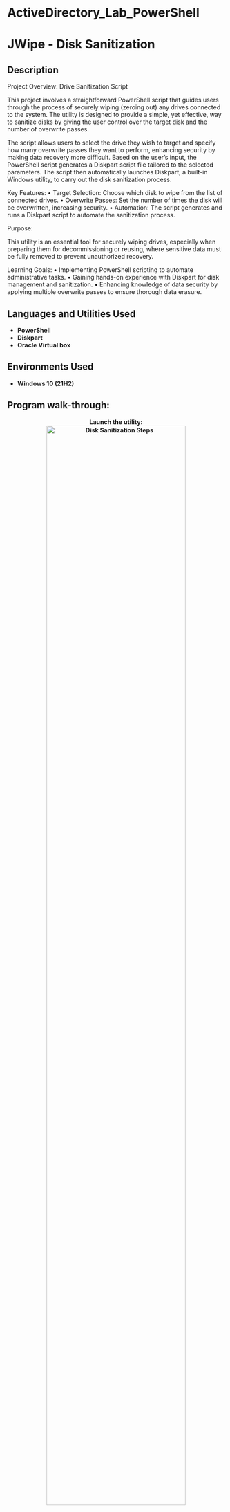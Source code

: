 # ActiveDirectory_Lab_PowerShell
<h1>JWipe - Disk Sanitization</h1>

<h2>Description</h2>
Project Overview:  Drive Sanitization Script

This project involves a straightforward PowerShell script that guides users through the process of securely wiping (zeroing out) any drives connected to the system. The utility is designed to provide a simple, yet effective, way to sanitize disks by giving the user control over the target disk and the number of overwrite passes.

The script allows users to select the drive they wish to target and specify how many overwrite passes they want to perform, enhancing security by making data recovery more difficult. Based on the user’s input, the PowerShell script generates a Diskpart script file tailored to the selected parameters. The script then automatically launches Diskpart, a built-in Windows utility, to carry out the disk sanitization process.

Key Features:
	•	Target Selection: Choose which disk to wipe from the list of connected drives.
	•	Overwrite Passes: Set the number of times the disk will be overwritten, increasing security.
	•	Automation: The script generates and runs a Diskpart script to automate the sanitization process.

Purpose:

This utility is an essential tool for securely wiping drives, especially when preparing them for decommissioning or reusing, where sensitive data must be fully removed to prevent unauthorized recovery.

Learning Goals:
	•	Implementing PowerShell scripting to automate administrative tasks.
	•	Gaining hands-on experience with Diskpart for disk management and sanitization.
	•	Enhancing knowledge of data security by applying multiple overwrite passes to ensure thorough data erasure.
<br />


<h2>Languages and Utilities Used</h2>

- <b>PowerShell</b> 
- <b>Diskpart</b>
- <b>Oracle Virtual box<b> 

<h2>Environments Used </h2>

- <b>Windows 10</b> (21H2)

<h2>Program walk-through:</h2>

<p align="center">
Launch the utility: <br/>
<img src="https://i.imgur.com/62TgaWL.png" height="80%" width="80%" alt="Disk Sanitization Steps"/>
<br />
<br />
Select the disk:  <br/>
<img src="https://i.imgur.com/tcTyMUE.png" height="80%" width="80%" alt="Disk Sanitization Steps"/>
<br />
<br />
Enter the number of passes: <br/>
<img src="https://i.imgur.com/nCIbXbg.png" height="80%" width="80%" alt="Disk Sanitization Steps"/>
<br />
<br />
Confirm your selection:  <br/>
<img src="https://i.imgur.com/cdFHBiU.png" height="80%" width="80%" alt="Disk Sanitization Steps"/>
<br />
<br />
Wait for process to complete (may take some time):  <br/>
<img src="https://i.imgur.com/JL945Ga.png" height="80%" width="80%" alt="Disk Sanitization Steps"/>
<br />
<br />
Sanitization complete:  <br/>
<img src="https://i.imgur.com/K71yaM2.png" height="80%" width="80%" alt="Disk Sanitization Steps"/>
<br />
<br />
Take a look at the wiped disk:  <br/>
<img src="https://i.imgur.com/AeZkvFQ.png" height="80%" width="80%" alt="Disk Sanitization Steps"/>
</p>

<!--
 ```diff
- text in red
+ text in green
! text in orange
# text in gray
@@ text in purple (and bold)@@
```
--!>
